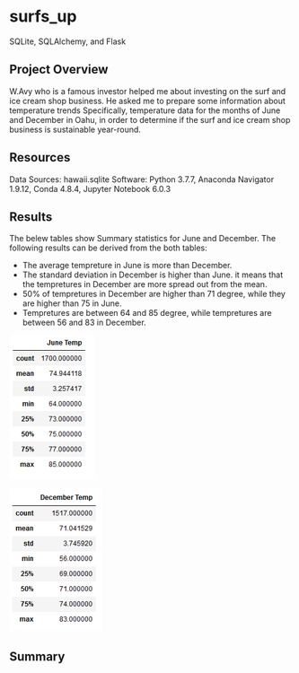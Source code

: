 # surfs_up
SQLite, SQLAlchemy, and Flask

## Project Overview

W.Avy who is a famous investor helped me about investing on the surf and ice cream shop business. He asked me to prepare some information about temperature trends Specifically, temperature data for the months of June and December in Oahu, in order to determine if the surf and ice cream shop business is sustainable year-round.

## Resources

Data Sources: hawaii.sqlite
Software: Python 3.7.7, Anaconda Navigator 1.9.12, Conda 4.8.4, Jupyter Notebook 6.0.3

## Results

The belew tables show Summary statistics for June and December. The following results can be derived from the both tables:

 - The average tempreture in June is more than December. 
 - The standard deviation in December is higher than June. it means that the tempretures in December are more spread out from the mean.
 - 50% of tempretures in December are higher than 71 degree, while they are higher than 75 in June.
 - Tempretures are between 64 and 85 degree, while tempretures are between 56 and 83 in December.

![](https://github.com/Nazanin-hub/surfs_up/blob/main/June_Temp.png)

![](https://github.com/Nazanin-hub/surfs_up/blob/main/Dec_Temp.png)

## Summary
